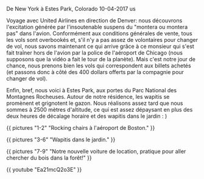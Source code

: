 De New York à Estes Park, Colorado
10-04-2017
us

Voyage avec United Airlines en direction de Denver: nous découvrons l'excitation générée par l'insoutenable suspens du "montera ou montera pas" dans l'avion. Conformément aux conditions générales de vente, tous les vols sont overbookés et, s'il n'y a pas assez de volontaires pour changer de vol, nous savons maintenant ce qui arrive grâce à ce monsieur qui s'est fait traîner hors de l'avion par la police de l'aéroport de Chicago (nous supposons que la vidéo a fait le tour de la planète). Mais c'est notre jour de chance, nous prenons bien les vols qui correspondent aux billets achetés (et passons donc à côté des 400 dollars offerts par la compagnie pour changer de vol).

Enfin, bref, nous voici à Estes Park, aux portes du Parc National des Montagnes Rocheuses. Autour de notre résidence, les wapitis se promènent et grignotent le gazon. Nous réalisons assez tard que nous sommes à 2500 mètres d'altitude, ce qui est assez dépaysant en plus des deux heures de décalage horaire et des wapitis dans le jardin : )

{{ pictures "1-2" "Rocking chairs à l'aéroport de Boston." }}

{{ pictures "3-6" "Wapitis dans le jardin." }}

{{ pictures "7-9" "Notre nouvelle voiture de location, pratique pour aller chercher du bois dans la forêt!" }}

<div class="center">
  {{ youtube "Ea21mcQ2o3E" }}
</div>
